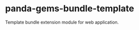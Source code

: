panda-gems-bundle-template
===========================

Template bundle extension module for web application.

